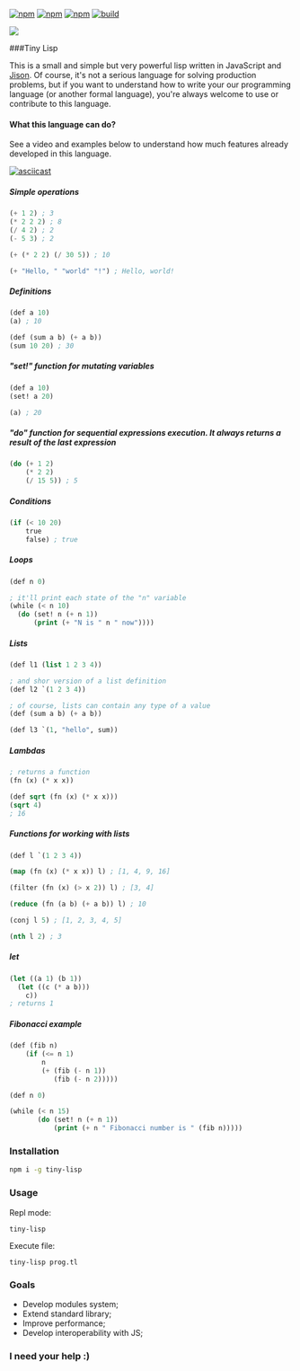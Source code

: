 [![npm](https://img.shields.io/npm/v/tiny-lisp.svg)]()
[![npm](https://img.shields.io/npm/dm/tiny-lisp.svg)]()
[![npm](https://img.shields.io/npm/l/tiny-lisp.svg)]()
[![build](https://travis-ci.org/daynin/tiny-lisp.svg?branch=master)]()

![](https://raw.githubusercontent.com/daynin/scheme-js/master/tiny-lisp-logo.png)

###Tiny Lisp

This is a small and simple but very powerful lisp written in JavaScript and [Jison](http://zaa.ch/jison/). Of course, it's not a serious language for solving production problems, but if you want to understand how to write your our programming language (or another formal language), you're always welcome to use or contribute to this language.

#### What this language can do?

See a video and examples below to understand how much features already developed in this language.

[![asciicast](https://asciinema.org/a/1st51h1pqsq0s1ukg5qf9ctci.png)](https://asciinema.org/a/1st51h1pqsq0s1ukg5qf9ctci)

##### Simple operations

```lisp
(+ 1 2) ; 3
(* 2 2 2) ; 8
(/ 4 2) ; 2
(- 5 3) ; 2

(+ (* 2 2) (/ 30 5)) ; 10

(+ "Hello, " "world" "!") ; Hello, world!
```

##### Definitions

```lisp
(def a 10)
(a) ; 10

(def (sum a b) (+ a b))
(sum 10 20) ; 30
```

##### "set!" function for mutating variables

```lisp
(def a 10)
(set! a 20)

(a) ; 20
```

##### "do" function for sequential expressions execution. It always returns a result of the last expression

```lisp
(do (+ 1 2)
    (* 2 2)
    (/ 15 5)) ; 5
```

##### Conditions

```lisp
(if (< 10 20)
    true
    false) ; true
```
##### Loops

```lisp
(def n 0)

; it'll print each state of the "n" variable
(while (< n 10)
  (do (set! n (+ n 1))
      (print (+ "N is " n " now"))))
```

##### Lists

```lisp
(def l1 (list 1 2 3 4))

; and shor version of a list definition
(def l2 `(1 2 3 4))

; of course, lists can contain any type of a value
(def (sum a b) (+ a b))

(def l3 `(1, "hello", sum))
```

##### Lambdas

```lisp
; returns a function
(fn (x) (* x x)) 

(def sqrt (fn (x) (* x x)))
(sqrt 4)
; 16
```

##### Functions for working with lists

```lisp
(def l `(1 2 3 4))

(map (fn (x) (* x x)) l) ; [1, 4, 9, 16]

(filter (fn (x) (> x 2)) l) ; [3, 4]

(reduce (fn (a b) (+ a b)) l) ; 10

(conj l 5) ; [1, 2, 3, 4, 5]

(nth l 2) ; 3
```

##### let

```lisp
(let ((a 1) (b 1))
  (let ((c (* a b)))
    c))
; returns 1
```

##### Fibonacci example

```lisp
(def (fib n)
    (if (<= n 1)
        n
        (+ (fib (- n 1))
           (fib (- n 2)))))

(def n 0)

(while (< n 15)
       (do (set! n (+ n 1))
           (print (+ n " Fibonacci number is " (fib n)))))

```

### Installation

```bash
npm i -g tiny-lisp
```

### Usage

Repl mode:

```
tiny-lisp
```

Execute file:

```
tiny-lisp prog.tl
```

### Goals

- Develop modules system;
- Extend standard library;
- Improve performance;
- Develop interoperability with JS;

### I need your help :)
